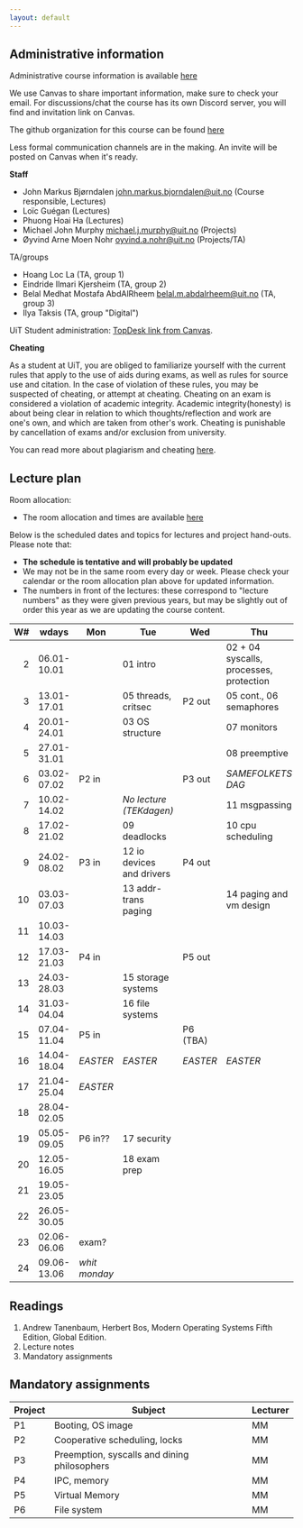 ```yaml
---
layout: default
---
```


## Administrative information

Administrative course information is available [here](https://en.uit.no/utdanning/emner/emne?p_document_id=859834)

We use Canvas to share important information, make sure to check your email. 
For discussions/chat the course has its own Discord server, you will find and invitation link on Canvas.

The github organization for this course can be found [here](https://github.com/uit-inf-2201)

Less formal communication channels are in the making. An invite will be posted on Canvas when it's ready.


**Staff**

* John Markus Bjørndalen <john.markus.bjorndalen@uit.no> (Course responsible, Lectures)
* Loïc Guégan (Lectures)
* Phuong Hoai Ha (Lectures)
* Michael John Murphy <michael.j.murphy@uit.no> (Projects)
* Øyvind Arne Moen Nohr <oyvind.a.nohr@uit.no> (Projects/TA)

TA/groups
* Hoang Loc La (TA, group 1)
* Eindride Ilmari Kjersheim (TA, group 2)
* Belal Medhat Mostafa AbdAlRheem <belal.m.abdalrheem@uit.no> (TA, group 3)
* Ilya Taksis (TA, group "Digital")

UiT Student administration: [TopDesk link from Canvas](https://uit.topdesk.net/tas/public/ssp/1550ac93-3cae-443d-a606-4ac1b2e5e6e1).

**Cheating**

As a student at UiT, you are obliged to familiarize yourself with the
current rules that apply to the use of aids during exams, as well as
rules for source use and citation. In the case of violation of these
rules, you may be suspected of cheating, or attempt at
cheating. Cheating on an exam is considered a violation of academic
integrity. Academic integrity(honesty) is about being clear in
relation to which thoughts/reflection and work are one's own, and
which are taken from other's work. Cheating is punishable by
cancellation of exams and/or exclusion from university.

You can read more about plagiarism and cheating [here](https://uit.no/sensor).

## Lecture plan

Room allocation: 
- The room allocation and times are available [here](https://tp.educloud.no/uit/timeplan/timeplan.php?id%5B%5D=INF-2201%2C1&type=course&sem=25v&campus=)

Below is the scheduled dates and topics for lectures and project hand-outs. Please note that: 

- **The schedule is tentative and will probably be updated**
- We may not be in the same room every day or week. Please check your calendar or the room allocation plan above for updated information.
- The numbers in front of the lectures: these correspond to "lecture numbers" as they were given previous years, but may be slightly out 
  of order this year as we are updating the course content. 



| W# | wdays       | Mon           | Tue                       | Wed      | Thu                                     | Fr              |
|---:|-------------|---------------|---------------------------|----------|-----------------------------------------|-----------------|
|  2 | 06.01-10.01 |               | 01 intro                  |          | 02 + 04 syscalls, processes, protection |                 |
|  3 | 13.01-17.01 |               | 05 threads, critsec       | P2 out   | 05 cont., 06 semaphores                 |                 |
|  4 | 20.01-24.01 |               | 03 OS structure           |          | 07 monitors                             |                 |
|  5 | 27.01-31.01 |               |                           |          | 08 preemptive                           |                 |
|  6 | 03.02-07.02 | P2 in         |                           | P3 out   | *SAMEFOLKETS DAG*                       |                 |
|  7 | 10.02-14.02 |               | *No lecture (TEKdagen)*   |          | 11 msgpassing                           |                 |
|  8 | 17.02-21.02 |               | 09 deadlocks              |          | 10 cpu scheduling                       |                 |
|  9 | 24.02-08.02 | P3 in         | 12 io devices and drivers | P4 out   |                                         |                 |
| 10 | 03.03-07.03 |               | 13 addr-trans paging      |          | 14 paging and vm design                 |                 |
| 11 | 10.03-14.03 |               |                           |          |                                         |                 |
| 12 | 17.03-21.03 | P4 in         |                           | P5 out   |                                         |                 |
| 13 | 24.03-28.03 |               | 15 storage systems        |          |                                         |                 |
| 14 | 31.03-04.04 |               | 16 file systems           |          |                                         |                 |
| 15 | 07.04-11.04 | P5 in         |                           | P6 (TBA) |                                         |                 |
| 16 | 14.04-18.04 | *EASTER*      | *EASTER*                  | *EASTER* | *EASTER*                                | *EASTER*        |
| 17 | 21.04-25.04 | *EASTER*      |                           |          |                                         |                 |
| 18 | 28.04-02.05 |               |                           |          |                                         |                 |
| 19 | 05.05-09.05 | P6 in??       | 17 security               |          |                                         |                 |
| 20 | 12.05-16.05 |               | 18 exam prep              |          |                                         |                 |
| 21 | 19.05-23.05 |               |                           |          |                                         |                 |
| 22 | 26.05-30.05 |               |                           |          |                                         |                 |
| 23 | 02.06-06.06 | exam?         |                           |          |                                         |                 |
| 24 | 09.06-13.06 | *whit monday* |                           |          |                                         | End of semester |

## Readings

1. Andrew Tanenbaum, Herbert Bos, Modern Operating Systems Fifth Edition, Global Edition.
2. Lecture notes
3. Mandatory assignments

## Mandatory assignments

| Project | Subject                                      | Lecturer |
|---------|----------------------------------------------|----------|
| P1      | Booting, OS image                            | MM       |
| P2      | Cooperative scheduling, locks                | MM       |
| P3      | Preemption, syscalls and dining philosophers | MM       |
| P4      | IPC, memory                                  | MM       |
| P5      | Virtual Memory                               | MM       |
| P6      | File system                                  | MM       |

